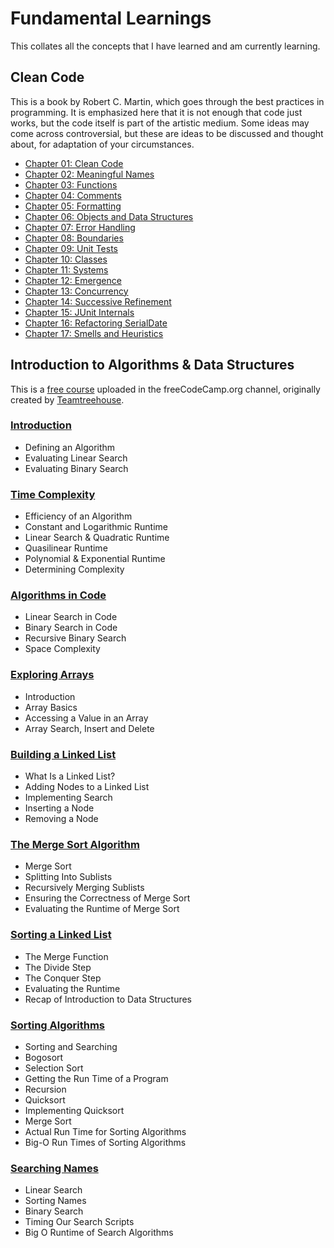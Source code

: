 # Fundamental Learnings

This collates all the concepts that I have learned and am currently learning.

## Clean Code

This is a book by Robert C. Martin, which goes through the best practices in programming. It is emphasized here that it is not enough that code just works, but the code itself is part of the artistic medium. Some ideas may come across controversial, but these are ideas to be discussed and thought about, for adaptation of your circumstances.

- [Chapter 01: Clean Code](https://github.com/CaitlinChiang/Fundamental-Learnings/blob/main/clean-code/chapter-01.md)
- [Chapter 02: Meaningful Names](https://github.com/CaitlinChiang/Fundamental-Learnings/blob/main/clean-code/chapter-02.md)
- [Chapter 03: Functions](https://github.com/CaitlinChiang/Fundamental-Learnings/blob/main/clean-code/chapter-03.md)
- [Chapter 04: Comments](https://github.com/CaitlinChiang/Fundamental-Learnings/blob/main/clean-code/chapter-04.md)
- [Chapter 05: Formatting](https://github.com/CaitlinChiang/Fundamental-Learnings/blob/main/clean-code/chapter-05.md)
- [Chapter 06: Objects and Data Structures](https://github.com/CaitlinChiang/Fundamental-Learnings/blob/main/clean-code/chapter-06.md)
- [Chapter 07: Error Handling](https://github.com/CaitlinChiang/Fundamental-Learnings/blob/main/clean-code/chapter-07.md)
- [Chapter 08: Boundaries](https://github.com/CaitlinChiang/Fundamental-Learnings/blob/main/clean-code/chapter-08.md)
- [Chapter 09: Unit Tests](https://github.com/CaitlinChiang/Fundamental-Learnings/blob/main/clean-code/chapter-09.md)
- [Chapter 10: Classes](https://github.com/CaitlinChiang/Fundamental-Learnings/blob/main/clean-code/chapter-10.md)
- [Chapter 11: Systems]()
- [Chapter 12: Emergence]()
- [Chapter 13: Concurrency]()
- [Chapter 14: Successive Refinement]()
- [Chapter 15: JUnit Internals]()
- [Chapter 16: Refactoring SerialDate]()
- [Chapter 17: Smells and Heuristics]()


## Introduction to Algorithms & Data Structures

This is a [free course](https://www.youtube.com/watch?v=8hly31xKli0) uploaded in the freeCodeCamp.org channel, originally created by [Teamtreehouse](https://teamtreehouse.com/). 

### [Introduction](https://github.com/CaitlinChiang/Fundamental-Learnings/blob/main/algorithms-and-data_structures/introduction.md)
- Defining an Algorithm
- Evaluating Linear Search
- Evaluating Binary Search

### [Time Complexity](https://github.com/CaitlinChiang/Fundamental-Learnings/blob/main/algorithms-and-data_structures/time-complexity.md)
- Efficiency of an Algorithm
- Constant and Logarithmic Runtime
- Linear Search & Quadratic Runtime
- Quasilinear Runtime
- Polynomial & Exponential Runtime
- Determining Complexity

### [Algorithms in Code](https://github.com/CaitlinChiang/Fundamental-Learnings/blob/main/algorithms-and-data_structures/algorithms-in-code.md)
- Linear Search in Code
- Binary Search in Code
- Recursive Binary Search
- Space Complexity

### [Exploring Arrays](https://github.com/CaitlinChiang/Fundamental-Learnings/blob/main/algorithms-and-data_structures/exploring-arrays.md)
- Introduction
- Array Basics
- Accessing a Value in an Array
- Array Search, Insert and Delete

### [Building a Linked List](https://github.com/CaitlinChiang/Fundamental-Learnings/blob/main/algorithms-and-data_structures/building-a-linked-list.md)
- What Is a Linked List?
- Adding Nodes to a Linked List
- Implementing Search
- Inserting a Node
- Removing a Node

### [The Merge Sort Algorithm](https://github.com/CaitlinChiang/Fundamental-Learnings/blob/main/algorithms-and-data_structures/the-merge-sort-algorithm.md)
- Merge Sort
- Splitting Into Sublists
- Recursively Merging Sublists
- Ensuring the Correctness of Merge Sort
- Evaluating the Runtime of Merge Sort

### [Sorting a Linked List](https://github.com/CaitlinChiang/Fundamental-Learnings/blob/main/algorithms-and-data_structures/sorting-a-linked-list.md)
- The Merge Function
- The Divide Step
- The Conquer Step
- Evaluating the Runtime
- Recap of Introduction to Data Structures

### [Sorting Algorithms](https://github.com/CaitlinChiang/Fundamental-Learnings/blob/main/algorithms-and-data_structures/sorting-algorithms.md)
- Sorting and Searching
- Bogosort
- Selection Sort
- Getting the Run Time of a Program
- Recursion
- Quicksort
- Implementing Quicksort
- Merge Sort
- Actual Run Time for Sorting Algorithms
- Big-O Run Times of Sorting Algorithms

### [Searching Names](https://github.com/CaitlinChiang/Fundamental-Learnings/blob/main/algorithms-and-data_structures/searching-names.md)
- Linear Search
- Sorting Names
- Binary Search
- Timing Our Search Scripts
- Big O Runtime of Search Algorithms
